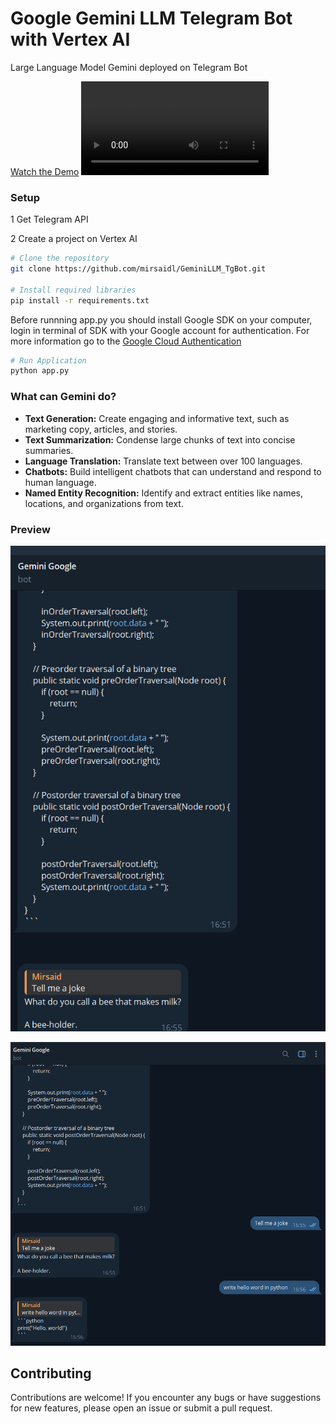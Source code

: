 # Google Gemini LLM Telegram Bot with Vertex AI

Large Language Model Gemini deployed on Telegram Bot

[Watch the Demo](https://drive.google.com/file/d/1BNBAqx5BBB0EdT4g9d_e5lfNqdF25kVf/view?usp=sharing)
<video controls src="demo/demo_gemini.mp4" title="Demo"></video>

### Setup

1 Get Telegram API

2 Create a project on Vertex AI

```bash
# Clone the repository
git clone https://github.com/mirsaidl/GeminiLLM_TgBot.git

# Install required libraries
pip install -r requirements.txt
```

Before runnning app.py you should install Google SDK on your computer, login in terminal of SDK with your Google account for authentication. For more information go to the [Google Cloud Authentication](https://cloud.google.com/docs/authentication/provide-credentials-adc#how-to)

```bash
# Run Application
python app.py
```

### What can Gemini do?

* **Text Generation:** Create engaging and informative text, such as marketing copy, articles, and stories.
* **Text Summarization:** Condense large chunks of text into concise summaries.
* **Language Translation:** Translate text between over 100 languages.
* **Chatbots:** Build intelligent chatbots that can understand and respond to human language.
* **Named Entity Recognition:** Identify and extract entities like names, locations, and organizations from text.

### Preview

![alt text](pics/prompt.png)

![alt text](pics/prompt2.png)

## Contributing

Contributions are welcome! If you encounter any bugs or have suggestions for new features, please open an issue or submit a pull request.


